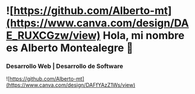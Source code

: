 # ![https://github.com/Alberto-mt](https://www.canva.com/design/DAE_RUXCGzw/view) Hola, mi nombre es Alberto Montealegre 👋
### Desarrollo Web | Desarrollo de Software

![https://github.com/Alberto-mt](https://www.canva.com/design/DAFfYAzZ1Ws/view)

<!--
**Alberto-mt/Alberto-mt** is a ✨ _special_ ✨ repository because its `README.md` (this file) appears on your GitHub profile.

Here are some ideas to get you started:

- 🔭 I’m currently working on ...
- 🌱 I’m currently learning ...
- 👯 I’m looking to collaborate on ...
- 🤔 I’m looking for help with ...
- 💬 Ask me about ...
- 📫 How to reach me: ...
- 😄 Pronouns: ...
- ⚡ Fun fact: ...
-->
